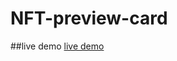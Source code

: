 # NFT-preview-card

##live demo
[live demo]([https://website-name.com](https://i-fahd.github.io/NFT-preview-card/))
